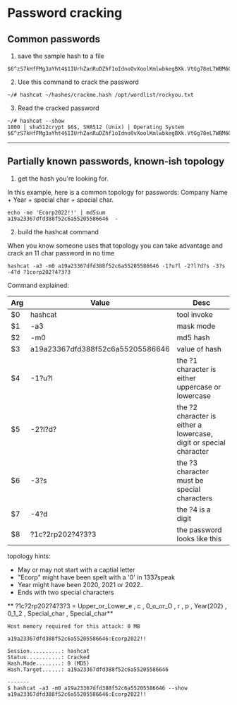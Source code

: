 # Password cracking

## Common passwords

1. save the sample hash to a file

```
$6^zS7kHfFMg3aYht4$1IUrhZanRuDZhf1oIdnoOvXoolKmlwbkegBXk.VtGg78eL7WBM60rNtGbZxKBtPu8Ufm9hM0R/BLdACoQ0T9n/
```

2. Use this command to crack the password

```
~/# hashcat ~/hashes/crackme.hash /opt/wordlist/rockyou.txt
```

3. Read the cracked password

```
~/# hashcat --show
1800 | sha512crypt $6$, SHA512 (Unix) | Operating System
$6^zS7kHfFMg3aYht4$1IUrhZanRuDZhf1oIdnoOvXoolKmlwbkegBXk.VtGg78eL7WBM60rNtGbZxKBtPu8Ufm9hM0R/BLdACoQ0T9n/:ilovehacking
```

---

## Partially known passwords, known-ish topology

1. get the hash you're looking for.

In this example, here is a common topology for passwords: Company Name + Year + special char + special char.

```
echo -ne 'Ecorp2022!!' | md5sum
a19a23367dfd388f52c6a55205586646  -
```

2. build the hashcat command
 
When you know someone uses that topology you can take advantage and crack an 11 char password in no time

```
hashcat -a3 -m0 a19a23367dfd388f52c6a55205586646 -1?u?l -2?l?d?s -3?s -4?d ?1corp202?4?3?3
```

Command explained:

| Arg | Value | Desc |
|-----|---------|--------|
| $0 | hashcat | tool invoke |
|$1 | -a3 | mask mode |
|$2 | -m0 | md5 hash |
|$3 | a19a23367dfd388f52c6a55205586646 | value of hash |
|$4 | -1?u?l | the ?1 character is either uppercase or lowercase |
|$5 | -2?l?d? | the ?2 character is either a lowercase, digit or special character |
|$6 | -3?s | the ?3 character must be special characters |
|$7 | -4?d | the ?4 is a digit |
|$8 | ?1c?2rp202?4?3?3 | the password looks like this |

topology hints:
- May or may not start with a captial letter
- "Ecorp" might have been spelt with a '0' in 1337speak
- Year might have been 2020, 2021 or 2022..
- Ends with two special characters

** ?1c?2rp202?4?3?3 = Upper_or_Lower_e , c , 0_o_or_O , r , p , Year(202) , 0_1_2 , Special_char , Special_char**

```
Host memory required for this attack: 0 MB

a19a23367dfd388f52c6a55205586646:Ecorp2022!!

Session..........: hashcat
Status...........: Cracked
Hash.Mode........: 0 (MD5)
Hash.Target......: a19a23367dfd388f52c6a55205586646

-------
$ hashcat -a3 -m0 a19a23367dfd388f52c6a55205586646 --show                            
a19a23367dfd388f52c6a55205586646:Ecorp2022!!
```

